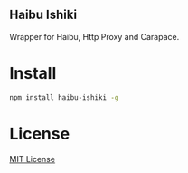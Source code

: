 Haibu Ishiki
------------

Wrapper for Haibu, Http Proxy and Carapace.

Install
=======

```bash
npm install haibu-ishiki -g
```

License
=======

[MIT License](https://github.com/grownseed/haibu-ishiki/blob/master/LICENSE)